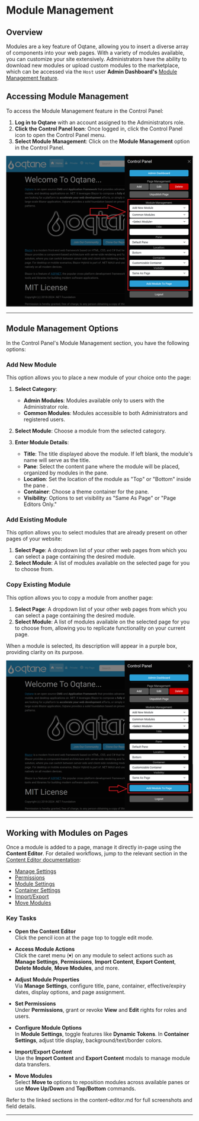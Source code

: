 # Module Management

## Overview

Modules are a key feature of Oqtane, allowing you to insert a diverse array of components into your web pages.
With a variety of modules available, you can customize your site extensively.
Administrators have the ability to download new modules or upload custom modules to the marketplace,
which can be accessed via the `Host` user **Admin Dashboard's** [Module Management feature](../system/module-management.md).

## Accessing Module Management

To access the Module Management feature in the Control Panel:
1. **Log in to Oqtane** with an account assigned to the Administrators role.
2. **Click the Control Panel Icon**: Once logged in, click the Control Panel icon to open the Control Panel menu.
3. **Select Module Management**: Click on the **Module Management** option in the Control Panel.

![Control Panel Module Management](./assets/control-panel-module-management.png)

---

## Module Management Options

In the Control Panel's Module Management section, you have the following options:

### Add New Module

This option allows you to place a new module of your choice onto the page:

1. **Select Category**:
   - **Admin Modules**: Modules available only to users with the Administrator role.
   - **Common Modules**: Modules accessible to both Administrators and registered users.

2. **Select Module**: Choose a module from the selected category.

3. **Enter Module Details**:
   - **Title**: The title displayed above the module. If left blank, the module's name will serve as the title.
   - **Pane**: Select the content pane where the module will be placed, organized by modules in the pane.
   - **Location**: Set the location of the module as "Top" or "Bottom" inside the pane .
   - **Container**: Choose a theme container for the pane.
   - **Visibility**: Options to set visibility as "Same As Page" or "Page Editors Only."

### Add Existing Module

This option allows you to select modules that are already present on other pages of your website:

1. **Select Page**: A dropdown list of your other web pages from which you can select a page containing the desired module.
2. **Select Module**: A list of modules available on the selected page for you to choose from.

### Copy Existing Module

This option allows you to copy a module from another page:

1. **Select Page**: A dropdown list of your other web pages from which you can select a page containing the desired module.
2. **Select Module**: A list of modules available on the selected page for you to choose from, allowing you to replicate functionality on your current page.

When a module is selected, its description will appear in a purple box, providing clarity on its purpose.

![Add Module Button](./assets/control-panel-add-module-to-page-button.png)

---

## Working with Modules on Pages

Once a module is added to a page, manage it directly in-page using the **Content Editor**. For detailed workflows, jump to the relevant section in the [Content Editor documentation](../content/content-editor.md):

- [Manage Settings](../content/content-editor.md#manage-settings)
- [Permissions](../content/content-editor.md#permissions-tab)
- [Module Settings](../content/content-editor.md#module-settings)
- [Container Settings](../content/content-editor.md#container-settings-tab)
- [Import/Export](../content/content-editor.md#other-options)
- [Move Modules](../content/content-editor.md#other-options)

### Key Tasks

- **Open the Content Editor**  
  Click the pencil icon at the page top to toggle edit mode.

- **Access Module Actions**  
  Click the caret menu (▾) on any module to select actions such as **Manage Settings**, **Permissions**, **Import Content**, **Export Content**, **Delete Module**, **Move Modules**, and more.

- **Adjust Module Properties**  
  Via **Manage Settings**, configure title, pane, container, effective/expiry dates, display options, and page assignment.

- **Set Permissions**  
  Under **Permissions**, grant or revoke **View** and **Edit** rights for roles and users.

- **Configure Module Options**  
  In **Module Settings**, toggle features like **Dynamic Tokens**. In **Container Settings**, adjust title display, background/text/border colors.

- **Import/Export Content**  
  Use the **Import Content** and **Export Content** modals to manage module data transfers.

- **Move Modules**  
  Select **Move to** options to reposition modules across available panes or use **Move Up/Down** and **Top/Bottom** commands.

Refer to the linked sections in the content-editor.md for full screenshots and field details.

---
